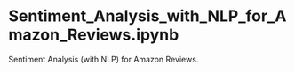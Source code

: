 # Sentiment_Analysis_with_NLP_for_Amazon_Reviews.ipynb
Sentiment Analysis (with NLP) for Amazon Reviews.
